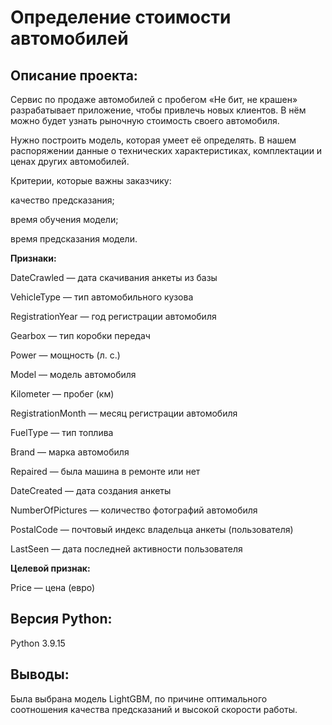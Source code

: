 # Определение стоимости автомобилей

## Описание проекта:

Сервис по продаже автомобилей с пробегом «Не бит, не крашен» разрабатывает приложение, чтобы привлечь новых клиентов. В нём можно будет узнать рыночную стоимость своего автомобиля. 

Нужно построить модель, которая умеет её определять. В нашем распоряжении данные о технических характеристиках, комплектации и ценах других автомобилей.

Критерии, которые важны заказчику:

качество предсказания;

время обучения модели;

время предсказания модели.

**Признаки:**

DateCrawled — дата скачивания анкеты из базы

VehicleType — тип автомобильного кузова

RegistrationYear — год регистрации автомобиля

Gearbox — тип коробки передач

Power — мощность (л. с.)

Model — модель автомобиля

Kilometer — пробег (км)

RegistrationMonth — месяц регистрации автомобиля

FuelType — тип топлива

Brand — марка автомобиля

Repaired — была машина в ремонте или нет

DateCreated — дата создания анкеты

NumberOfPictures — количество фотографий автомобиля

PostalCode — почтовый индекс владельца анкеты (пользователя)

LastSeen — дата последней активности пользователя

**Целевой признак:**

Price — цена (евро)

## Версия Python:

Python 3.9.15

## Выводы:

Была выбрана модель LightGBM, по причине оптимального соотношения качества предсказаний и высокой скорости работы.
